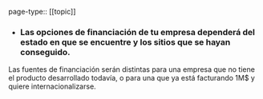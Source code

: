 page-type:: [[topic]]
- ### Las opciones de financiación de tu empresa dependerá del estado en que se encuentre y los sitios que se hayan conseguido.

Las fuentes de financiación serán distintas para una empresa que no tiene el producto desarrollado todavía, o para una que ya está facturando 1M$ y quiere internacionalizarse.



